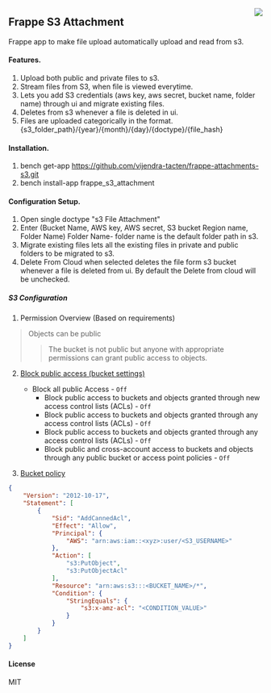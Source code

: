 <a href="https://zerodha.tech"><img src="https://zerodha.tech/static/images/github-badge.svg" align="right" /></a>

## Frappe S3 Attachment

Frappe app to make file upload automatically upload and read from s3.

#### Features.

1. Upload both public and private files to s3.
2. Stream files from S3, when file is viewed everytime.
3. Lets you add S3 credentials
    (aws key, aws secret, bucket name, folder name) through ui and migrate existing
    files.
4. Deletes from s3 whenever a file is deleted in ui.
5. Files are uploaded categorically in the format.
    {s3_folder_path}/{year}/{month}/{day}/{doctype}/{file_hash}

#### Installation.

1. bench get-app https://github.com/vijendra-tacten/frappe-attachments-s3.git
2. bench install-app frappe_s3_attachment

#### Configuration Setup.

1. Open single doctype "s3 File Attachment"
2. Enter (Bucket Name, AWS key, AWS secret, S3 bucket Region name, Folder Name)
    Folder Name- folder name is the default folder path in s3.
3. Migrate existing files lets all the existing files in private and public folders
    to be migrated to s3.
4. Delete From Cloud when selected deletes the file form s3 bucket whenever a file
    is deleted from ui. By default the Delete from cloud will be unchecked.

##### S3 Configuration
1. Permission Overview (Based on requirements)
> Objects can be public <br>
>> The bucket is not public but anyone with appropriate permissions can grant public access to objects.

2. [Block public access (bucket settings)](https://docs.aws.amazon.com/console/s3/publicaccess) <br>
    - Block all public Access - `Off`
        - Block public access to buckets and objects granted through new access control lists (ACLs) - `Off`
        - Block public access to buckets and objects granted through any access control lists (ACLs) - `Off`
        - Block public access to buckets and objects granted through any access control lists (ACLs) - `Off`
        - Block public and cross-account access to buckets and objects through any public bucket or access point policies - `Off`

3. [Bucket policy](https://docs.aws.amazon.com/console/s3/access-policy-language-overview)
```JSON
{
    "Version": "2012-10-17",
    "Statement": [
        {
            "Sid": "AddCannedAcl",
            "Effect": "Allow",
            "Principal": {
                "AWS": "arn:aws:iam::<xyz>:user/<S3_USERNAME>"
            },
            "Action": [
                "s3:PutObject",
                "s3:PutObjectAcl"
            ],
            "Resource": "arn:aws:s3:::<BUCKET_NAME>/*",
            "Condition": {
                "StringEquals": {
                    "s3:x-amz-acl": "<CONDITION_VALUE>"
                }
            }
        }
    ]
}
```
#### License

MIT
